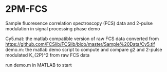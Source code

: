 # 2PM-FCS
Sample fluoresence correlation spectroscopy (FCS) data and 2-pulse modulation in signal processing phase demo

Cy5.mat: the matlab compatible version of raw FCS data converted from https://github.com/FCSlib/FCSlib/blob/master/Sample%20Data/Cy5.tif
demo.m: the matlab demo script to compute and compare g2 and 2-pulse modulated K_{2P}^2 from raw FCS data

run demo.m in MATLAB to start
